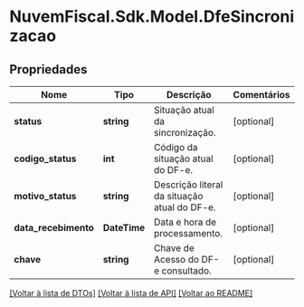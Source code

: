 # NuvemFiscal.Sdk.Model.DfeSincronizacao

## Propriedades

Nome | Tipo | Descrição | Comentários
------------ | ------------- | ------------- | -------------
**status** | **string** | Situação atual da sincronização. | [optional] 
**codigo_status** | **int** | Código da situação atual do DF-e. | [optional] 
**motivo_status** | **string** | Descrição literal da situação atual do DF-e. | [optional] 
**data_recebimento** | **DateTime** | Data e hora de processamento. | [optional] 
**chave** | **string** | Chave de Acesso do DF-e consultado. | [optional] 

[[Voltar à lista de DTOs]](../README.md#documentation-for-models) [[Voltar à lista de API]](../README.md#documentation-for-api-endpoints) [[Voltar ao README]](../README.md)


